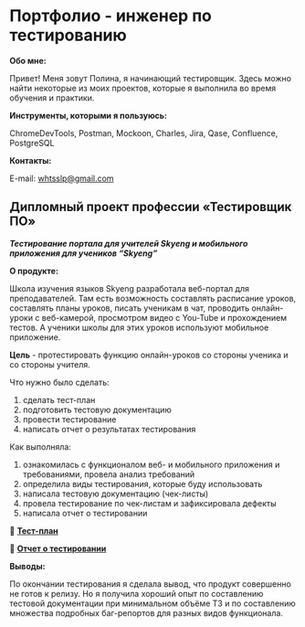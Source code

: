 # Портфолио - инженер по тестированию

**Обо мне:**

Привет! Меня зовут Полина, я начинающий тестировщик. Здесь можно найти некоторые из моих проектов, которые я выполнила во время обучения и практики.
 
 **Инструменты, которыми я пользуюсь:**
 
 ChromeDevTools, Postman, Mockoon, Charles, Jira, Qase, Confluence, PostgreSQL
 
**Контакты:**

E-mail: whtsslp@gmail.com

## Дипломный проект профессии «Тестировщик ПО»

***Тестирование портала для учителей Skyeng и мобильного приложения для учеников “Skyeng”***

**О продукте:**

Школа изучения языков Skyeng разработала веб-портал для преподавателей. Там есть возможность составлять расписание уроков, составлять планы уроков, писать ученикам в чат, проводить онлайн-уроки с веб-камерой, просмотром видео с You-Tube и прохождением тестов. А ученики школы для этих уроков используют мобильное приложение.

**Цель** - протестировать функцию онлайн-уроков со стороны ученика и со стороны учителя.

Что нужно было сделать:
1. сделать тест-план
2. подготовить тестовую документацию
3. провести тестирование
4. написать отчет о результатах тестирования

Как выполняла:
1. ознакомилась с функционалом веб- и мобильного приложения и требованиями, провела анализ требований
2. определила виды тестирования, которые буду использовать
3. написала тестовую документацию (чек-листы)
4. провела тестирование по чек-листам и зафиксировала дефекты
5. написала отчет о тестировании

📒 [**Тест-план**][link1]

[link1]:https://github.com/burr18/portfolio-repository/blob/170b2ebad6be8416cc10e0d97305277251dab9dc/diploma%20project/test-plan.md

📒 [**Отчет о тестировании**][link2]

[link2]:https://github.com/burr18/portfolio-repository/blob/170b2ebad6be8416cc10e0d97305277251dab9dc/diploma%20project/test-report.md

**Выводы:**

По окончании тестирования я сделала вывод, что продукт совершенно не готов к релизу. Но я получила хороший опыт по составлению тестовой документации при минимальном объёме ТЗ и по составлению множества подробных баг-репортов для разных видов функционала.

